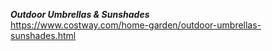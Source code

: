 





***Outdoor Umbrellas & Sunshades***    
https://www.costway.com/home-garden/outdoor-umbrellas-sunshades.html   
